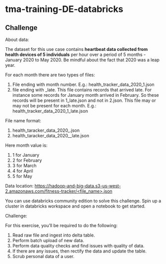 # tma-training-DE-databricks
## Challenge

About data:

The dataset for this use case contains **heartbeat data collected from health devices of 5 individuals** per hour over a period of 5 months - January 2020 to May 2020. Be mindful about the fact that 2020 was a leap year.

For each month there are two types of files:

1. File ending with month number. E.g.: health_tracker_data_2020_1.json
2. file ending with _late. This file contains records that arrived late. For instance some records for January month arrived in February. So these records will be present in 1_late.json and not in 2.json. This file may or may not be present for each month. E.g.: health_tracker_data_2020_1_late.json

File name format:

1. health_taracker_data_2020_<month>.json
2. health_taracker_data_2020_<month>_late.json

Here month value is:

1. 1 for January
2. 2 for February
3. 3 for March
4. 4 for April
5. 5 for May

Data location: [https://hadoop-and-big-data.s3-us-west-2.amazonaws.com/fitness-tracker/<file_name>.json](https://hadoop-and-big-data.s3-us-west-2.amazonaws.com/fitness-tracker/%3cfile_name%3e.json)

You can use databricks community edition to solve this challenge. Spin up a cluster in databricks workspace and open a notebook to get started.

Challenge:

For this exercise, you’ll be required to do the following:

1. Read raw file and ingest into delta table.
2. Perform batch upload of new data.
3. Perform data quality checks and find issues with quality of data.
4. If there are any issues, then rectify the data and update the table.
5. Scrub personal data of a user.